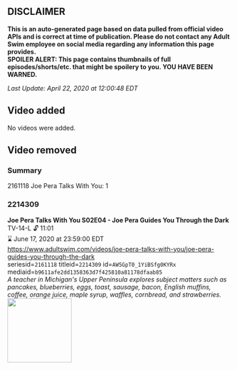 ## DISCLAIMER
**This is an auto-generated page based on data pulled from official video APIs and is correct at time of publication. Please do not contact any Adult Swim employee on social media regarding any information this page provides.**  
**SPOILER ALERT: This page contains thumbnails of full episodes/shorts/etc. that might be spoilery to you. YOU HAVE BEEN WARNED.**  

_Last Update: April 22, 2020 at 12:00:48 EDT_
## Video added
No videos were added.  
## Video removed
### Summary
2161118 Joe Pera Talks With You: 1  
### 2214309
**Joe Pera Talks With You S02E04 - Joe Pera Guides You Through the Dark**  
TV-14-L 🔓 11:01  
⌛ June 17, 2020 at 23:59:00 EDT  
https://www.adultswim.com/videos/joe-pera-talks-with-you/joe-pera-guides-you-through-the-dark  
seriesid=`2161118` titleid=`2214309` id=`AW5GpT0_1YiBSfg0KYRx` mediaid=`b9611afe2dd1358363d7f425810a81178dfaab85`  
_A teacher in Michigan's Upper Peninsula explores subject matters such as pancakes, blueberries, eggs, toast, sausage, bacon, English muffins, coffee, orange juice, maple syrup, waffles, cornbread, and strawberries._  
<a href="https://media.cdn.adultswim.com/uploads/20191107/thumbnails/2_191171114207-joeperatalks_204_dup-20191021.jpg"><img src="https://media.cdn.adultswim.com/uploads/20191107/thumbnails/2_191171114207-joeperatalks_204_dup-20191021.jpg" height="144px" /></a>
